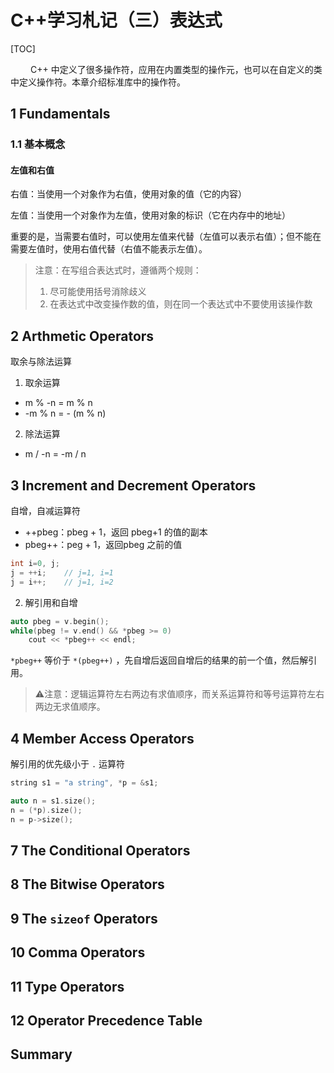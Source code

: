 # C++学习札记（三）表达式

[TOC]

&emsp;&emsp; C++ 中定义了很多操作符，应用在内置类型的操作元，也可以在自定义的类中定义操作符。本章介绍标准库中的操作符。

## 1 Fundamentals

### 1.1 基本概念

#### 左值和右值

右值：当使用一个对象作为右值，使用对象的值（它的内容）

左值：当使用一个对象作为左值，使用对象的标识（它在内存中的地址）

重要的是，当需要右值时，可以使用左值来代替（左值可以表示右值）；但不能在需要左值时，使用右值代替（右值不能表示左值）。



> 注意：在写组合表达式时，遵循两个规则：
>
> 1. 尽可能使用括号消除歧义
> 2. 在表达式中改变操作数的值，则在同一个表达式中不要使用该操作数



## 2 Arthmetic Operators

取余与除法运算

1. 取余运算

- m % -n = m % n
- -m % n = - (m % n)

2. 除法运算

- m / -n = -m / n

## 3 Increment and Decrement Operators

自增，自减运算符

- ++pbeg：pbeg + 1，返回 pbeg+1 的值的副本
- pbeg++：peg + 1，返回pbeg 之前的值

```C++
int i=0, j;
j = ++i;	// j=1, i=1
j = i++;	// j=1, i=2
```

2. 解引用和自增

```C++
auto pbeg = v.begin();
while(pbeg != v.end() && *pbeg >= 0)
  	cout << *pbeg++ << endl;
```

 `*pbeg++` 等价于 `*(pbeg++)` ，先自增后返回自增后的结果的前一个值，然后解引用。

> ⚠️注意：逻辑运算符左右两边有求值顺序，而关系运算符和等号运算符左右两边无求值顺序。



## 4 Member Access Operators

解引用的优先级小于 `.` 运算符

```C++
string s1 = "a string", *p = &s1;

auto n = s1.size();
n = (*p).size();
n = p->size();
```



## 7 The Conditional Operators

## 8 The Bitwise Operators

## 9 The `sizeof` Operators

## 10 Comma Operators

## 11 Type Operators

## 12 Operator Precedence Table

## Summary